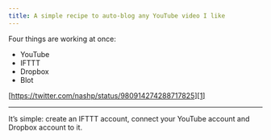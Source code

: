 ```yaml
---
title: A simple recipe to auto-blog any YouTube video I like
---
```


Four things are working at once:

- YouTube
- IFTTT
- Dropbox
- Blot

[https://twitter.com/nashp/status/980914274288717825][1]

---- 

It’s simple: create an IFTTT account, connect your YouTube account and Dropbox account to it. 

[1]:	https://twitter.com/nashp/status/980914274288717825